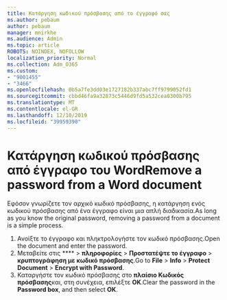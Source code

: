 ```yaml
---
title: Κατάργηση κωδικού πρόσβασης από το έγγραφό σας
ms.author: pebaum
author: pebaum
manager: mnirkhe
ms.audience: Admin
ms.topic: article
ROBOTS: NOINDEX, NOFOLLOW
localization_priority: Normal
ms.collection: Adm_O365
ms.custom:
- "9001455"
- "3466"
ms.openlocfilehash: 0b5a7fe3dd03e1727182b337abc7ff9799052fd1
ms.sourcegitcommit: cbbd46fa9a32873c5446d9fd5a532cea0300b795
ms.translationtype: MT
ms.contentlocale: el-GR
ms.lasthandoff: 12/10/2019
ms.locfileid: "39959390"
---
```

# <a name="remove-a-password-from-a-word-document"></a><span data-ttu-id="874f1-102">Κατάργηση κωδικού πρόσβασης από έγγραφο του Word</span><span class="sxs-lookup"><span data-stu-id="874f1-102">Remove a password from a Word document</span></span>

<span data-ttu-id="874f1-103">Εφόσον γνωρίζετε τον αρχικό κωδικό πρόσβασης, η κατάργηση ενός κωδικού πρόσβασης από ένα έγγραφο είναι μια απλή διαδικασία.</span><span class="sxs-lookup"><span data-stu-id="874f1-103">As long as you know the original password, removing a password from a document is a simple process.</span></span>

1. <span data-ttu-id="874f1-104">Ανοίξτε το έγγραφο και πληκτρολογήστε τον κωδικό πρόσβασης.</span><span class="sxs-lookup"><span data-stu-id="874f1-104">Open the document and enter the password.</span></span>
2. <span data-ttu-id="874f1-105">Μεταβείτε στις \*\*\*\* > **πληροφορίες** > **Προστατέψτε το έγγραφο** > **κρυπτογράφηση με κωδικό πρόσβασης**.</span><span class="sxs-lookup"><span data-stu-id="874f1-105">Go to **File** > **Info** > **Protect Document** > **Encrypt with Password**.</span></span>
3. <span data-ttu-id="874f1-106">Καταργήστε τον κωδικό πρόσβασης στο **πλαίσιο Κωδικός πρόσβασης**και, στη συνέχεια, επιλέξτε **OK**.</span><span class="sxs-lookup"><span data-stu-id="874f1-106">Clear the password in the **Password box**, and then select **OK**.</span></span>